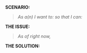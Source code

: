**SCENARIO:**
> *As a(n)*
> *I want to:*
> *so that I can:*

**THE ISSUE:**
> *As of right now,*

**THE SOLUTION:**
> 